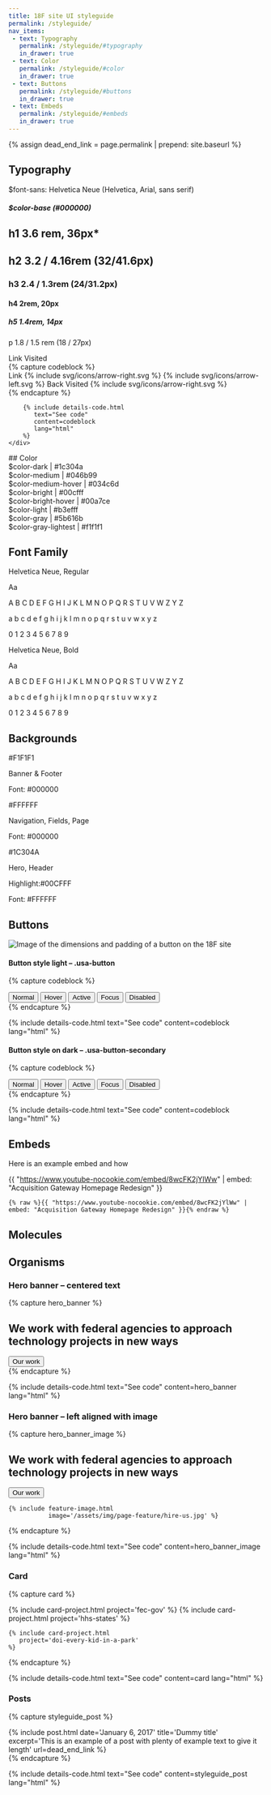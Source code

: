 ```yaml
---
title: 18F site UI styleguide
permalink: /styleguide/
nav_items:
 - text: Typography
   permalink: /styleguide/#typography
   in_drawer: true
 - text: Color
   permalink: /styleguide/#color
   in_drawer: true
 - text: Buttons
   permalink: /styleguide/#buttons
   in_drawer: true
 - text: Embeds
   permalink: /styleguide/#embeds
   in_drawer: true
---
```


{% assign dead_end_link = page.permalink | prepend: site.baseurl %}

## Typography
<section class="usa-grid-full">
    <div class="usa-width-two-thirds top-typography">
        <span class="intro-font">$font-sans: Helvetica Neue (Helvetica, Arial, sans serif)</span>
        <h5> $color-base (#000000) </h5>
    </div>
    <div class="usa-width-one-half">
        <h1>h1 3.6 rem, 36px*</h1>
        <h2> h2 3.2 / 4.16rem (32/41.6px)</h2>
        <h3> h3 2.4 / 1.3rem (24/31.2px)</h3>
        <h4> h4 2rem, 20px </h4>
        <h5> h5 1.4rem, 14px </h5>
        <p> p 1.8 / 1.5 rem (18 / 27px) </p>
    </div>
    <div class="usa-width-one-half">
         <div class="styleguide-links-section">
            <a> Link </a>
            <a class="visited"> Visited </a>
          </div>
        {% capture codeblock %}
          <div class="styleguide-links-section">
            <a class="link-arrow-right">
              Link
              {% include svg/icons/arrow-right.svg %}
            </a>
            <a class="link-arrow-left">
              {% include svg/icons/arrow-left.svg %}
              Back
            </a>
            <a class="link-arrow-right visited">
              Visited
              {% include svg/icons/arrow-right.svg %}
            </a>
          </div>
        {% endcapture %}

        {% include details-code.html
           text="See code"
           content=codeblock
           lang="html"
        %}
    </div>
</section>
## Color

<section class="usa-grid-full">
  <div class="usa-width-one-half">
      <div class="color-box-group">
        <div class="color-box cb-dark"></div>
        $color-dark | #1c304a
      </div>
      <div class="color-box-group">
        <div class="color-box cb-medium"></div>
        $color-medium | #046b99
      </div>
      <div class="color-box-group">
        <div class="color-box cb-medium-hover"></div>
        $color-medium-hover | #034c6d
      </div>
      <div class="color-box-group">
        <div class="color-box cb-bright"></div>
        $color-bright | #00cfff
      </div> 
  </div> 
  <div class="usa-width-one-half">
      <div class="color-box-group">
        <div class="color-box cb-bright-hover"></div>
        $color-bright-hover | #00a7ce
      </div>
      <div class="color-box-group">
        <div class="color-box cb-light"></div>
        $color-light | #b3efff
      </div>
      <div class="color-box-group">
        <div class="color-box cb-gray"></div>
        $color-gray | #5b616b
      </div>
      <div class="color-box-group">
        <div class="color-box cb-gray-lightest"></div>
        $color-gray-lightest | #f1f1f1
      </div>
    </div>
</section>

## Font Family

<section class="usa-grid-full">
  <div class="usa-width-one-half">
    <p>Helvetica Neue, Regular</p>
    <span class="text-huge"> Aa </span>
    <p class="text-tiny">A B C D E F G H I J K L M N O P Q R S T U V W Z Y Z</p>
    <p class="text-tiny">a b c d e f g h i j k l m n o p q r s t u v w x y z</p>
    <p class="text-tiny">0 1 2 3 4 5 6 7 8 9</p>
  </div>
  <div class="usa-width-one-half p-bold">
    <p>Helvetica Neue, Bold</p>
    <span class="text-huge"> Aa </span>
    <p class="text-tiny">A B C D E F G H I J K L M N O P Q R S T U V W Z Y Z</p>
    <p class="text-tiny">a b c d e f g h i j k l m n o p q r s t u v w x y z</p>
    <p class="text-tiny">0 1 2 3 4 5 6 7 8 9</p>
  </div>
</section>

## Backgrounds 
<section class="usa-grid-full">
  <div class="usa-width-one-third">
    <div class="background-box banner-footer-box">
      <div class="p-bold">
        <p>#F1F1F1</p>
        <p>Banner & Footer</p>
      </div>
      <p>Font: #000000</p>
    </div>
  </div>
  <div class="usa-width-one-third">
    <div class="background-box navigation-box">
      <div class="p-bold">
        <p>#FFFFFF</p>
        <p>Navigation, Fields, Page</p>
      </div>
      <p>Font: #000000</p>
    </div>
  </div>
  <div class="usa-width-one-third">
    <div class="background-box hero-header-box">
      <div class="p-bold">
        <p>#1C304A</p>
        <p>Hero, Header</p>
      </div>
      <p class="highlight">Highlight:#00CFFF</p>
      <p>Font: #FFFFFF</p>
    </div>
  </div>
</section>

## Buttons
<section class="usa-grid">
<img src="{{ site.baseurl }}/assets/img/styleguide/button-anatomy.png" class="usa-width-one-third" alt="Image of the dimensions and padding of a button on the 18F site" />
</section>

#### Button style light – .usa-button

{% capture codeblock %}
<section class="usa-grid">
  <button class="usa-button">Normal</button>
  <button class="usa-button-hover">Hover</button>
  <button class="usa-button-active">Active</button>
  <button class="usa-button-focus">Focus</button>
  <button class="usa-button-disabled">Disabled</button>
</section>
{% endcapture %}

{% include details-code.html
   text="See code"
   content=codeblock
   lang="html"
%}

#### Button style on dark – .usa-button-secondary

{% capture codeblock %}
<section class="background-dark usa-grid">
  <button class="usa-button usa-button-secondary">Normal</button>
  <button class="usa-button-hover usa-button-secondary">Hover</button>
  <button class="usa-button-active usa-button-secondary">Active</button>
  <button class="usa-button-focus usa-button-secondary">Focus</button>
  <button class="usa-button-disabled usa-button-secondary">Disabled</button>
</section>
{% endcapture %}

{% include details-code.html
   text="See code"
   content=codeblock
   lang="html"
%}

## Embeds

Here is an example embed and how

{{ "https://www.youtube-nocookie.com/embed/8wcFK2jYlWw" | embed: "Acquisition Gateway Homepage Redesign" }}

```liquid
{% raw %}{{ "https://www.youtube-nocookie.com/embed/8wcFK2jYlWw" | embed: "Acquisition Gateway Homepage Redesign" }}{% endraw %}
```

## Molecules

## Organisms

### Hero banner – centered text
{% capture hero_banner %}
<section class="background-dark usa-section">
  <div class="usa-grid content-focus align-center">
    <h2>We work with federal agencies to approach technology projects in new ways</h2>
    <a href="{{ dead_end_link }}"><button class="usa-button usa-button-big usa-button-secondary">Our work</button></a>
  </div>
</section>
{% endcapture %}

{% include details-code.html
   text="See code"
   content=hero_banner
   lang="html"
%}

### Hero banner – left aligned with image
{% capture hero_banner_image %}
<section class="background-dark usa-section">
  <div class="usa-grid content-focus align-center">
    <h2>We work with federal agencies to approach technology projects in new ways</h2>
    <a href="{{ dead_end_link }}"><button class="usa-button usa-button-big usa-button-secondary">Our work</button></a>

    {% include feature-image.html
               image='/assets/img/page-feature/hire-us.jpg' %}
  </div>
</section>
{% endcapture %}

{% include details-code.html
   text="See code"
   content=hero_banner_image
   lang="html"
%}


### Card

{% capture card %}
<section class="usa-grid usa-section">
    {% include card-project.html
       project='fec-gov'
    %}
    {% include card-project.html
       project='hhs-states'
    %}

    {% include card-project.html
       project='doi-every-kid-in-a-park'
    %}
</section>
{% endcapture %}

{% include details-code.html
   text="See code"
   content=card
   lang="html"
%}


### Posts

{% capture styleguide_post %}
  <section class="usa-grid usa-section posts_feature">
  {% include post.html
    date='January 6, 2017'
    title='Dummy title'
    excerpt='This is an example of a post with plenty of example text to give it length'
    url=dead_end_link
  %}
  </section>
{% endcapture %}


{% include details-code.html
   text="See code"
   content=styleguide_post
   lang="html"
%}

